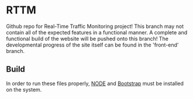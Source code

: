 # RTTM
Github repo for Real-Time Traffic Monitoring project! This branch may not contain all of the expected features in a functional manner. A complete and functional build of the website will be pushed onto this branch! The developmental progress of the site itself can be found in the 'front-end' branch.

## Build
In order to run these files properly, [NODE](https://nodejs.org/en/) and [Bootstrap](https://react-bootstrap.github.io/getting-started/introduction) must be installed on the system.
